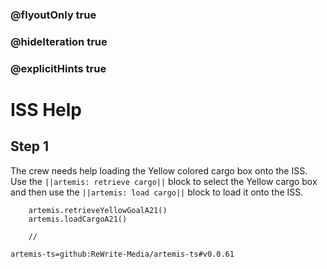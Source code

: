### @flyoutOnly true
### @hideIteration true
### @explicitHints true

# ISS Help

## Step 1
The crew needs help loading the Yellow colored cargo box onto the ISS. Use the ``||artemis: retrieve cargo||`` block to select the Yellow cargo box and then use the ``||artemis: load cargo||`` block to load it onto the ISS.

```ghost    
    artemis.retrieveYellowGoalA21()
    artemis.loadCargoA21()
```
```template
    //
```

```package
artemis-ts=github:ReWrite-Media/artemis-ts#v0.0.61
```
